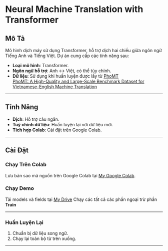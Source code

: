 # Neural Machine Translation with Transformer

## Mô Tả

Mô hình dịch máy sử dụng Transformer, hỗ trợ dịch hai chiều giữa ngôn ngữ Tiếng Anh và Tiếng Việt. 
Dự án cung cấp các tính năng sau:

- **Loại mô hình**: Transformer.
- **Ngôn ngữ hỗ trợ**: Anh ↔ Việt, có thể tùy chỉnh.
- **Dữ liệu**: Sử dụng khi huấn luyện được lấy từ [PhoMT](https://github.com/VinAIResearch/PhoMT)  
[PhoMT: A High-Quality and Large-Scale Benchmark Dataset for Vietnamese-English Machine Translation](https://research.vinai.io/phomt-a-high-quality-and-large-scale-benchmark-dataset-for-vietnamese-english-machine-translation/)
---

## Tính Năng

- **Dịch**: Hỗ trợ câu ngắn.
- **Tuỳ chỉnh dữ liệu**: Huấn luyện lại với dữ liệu mới.
- **Tích hợp Colab**: Cài đặt trên Google Colab.

---

## Cài Đặt

### Chạy Trên Colab
Lưu bản sao mã nguồn trên Google Colab tại [My Google Colab](https://colab.research.google.com/drive/1-OnM7f9vhCPDcbbdz9ZVU5b0OZm_SDjB?usp=sharing).
### Chạy Demo
Tải models và fields tại [My Drive](https://drive.google.com/drive/u/0/folders/1bWe5KCLLdnhJ19in5LwVjZ02ARQLrY4_)
Chạy các tất cả các phần ngoại trừ phần **Train**

---


### Huấn Luyện Lại
1. Chuẩn bị dữ liệu song ngữ.
2. Chạy lại toàn bộ từ trên xuống.

---

